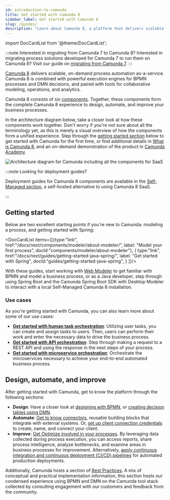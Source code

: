 ```yaml
---
id: introduction-to-camunda
title: Get started with Camunda 8
sidebar_label: Get started with Camunda 8
slug: /guides/
description: "Learn about Camunda 8, a platform that delivers scalable, on-demand process automation as-a-service, paired with tools for collaborative modeling and operations."
---
```


import DocCardList from '@theme/DocCardList';

:::note Interested in migrating from Camunda 7 to Camunda 8?
Interested in migrating process solutions developed for Camunda 7 to run them on Camunda 8? Visit our guide on [migrating from Camunda 7](/guides/migrating-from-camunda-7/index.md).
:::

[Camunda 8](https://camunda.io) delivers scalable, on-demand process automation as-a-service. Camunda 8 is combined with powerful execution engines for BPMN processes and DMN decisions, and paired with tools for collaborative modeling, operations, and analytics.

Camunda 8 consists of six [components](/components/components-overview.md). Together, these components form the complete Camunda 8 experience to design, automate, and improve your business processes.

In the architecture diagram below, take a closer look at how these components work together. Don't worry if you're not sure about all the terminology yet, as this is merely a visual overview of how the components form a unified experience. Step through the [getting started section](#getting-started) below to get started with Camunda for the first time, or find additional details in [What is Camunda 8](components/concepts/what-is-camunda-8.md), and an on-demand demonstration of the product in [Camunda Academy](https://bit.ly/3CvooTX).

![Architecture diagram for Camunda including all the components for SaaS](./img/ComponentsAndArchitecture_SaaS.png)

:::note Looking for deployment guides?

Deployment guides for Camunda 8 components are available in the [Self-Managed section](/self-managed/about-self-managed.md), a self-hosted alternative to using Camunda 8 SaaS.

:::

## Getting started

Below are two excellent starting points if you're new to Camunda: modeling a process, and getting started with Spring:

<DocCardList items={[{type:"link", href:"/docs/next/components/modeler/about-modeler/", label: "Model your first process", docId:"components/modeler/about-modeler"},
{
type:"link", href:"/docs/next/guides/getting-started-java-spring/", label: "Get started with Spring", docId:"guides/getting-started-java-spring",
}
]}/>

With these guides, start working with [Web Modeler](/components/modeler/about-modeler.md) to get familiar with BPMN and model a business process, or as a Java developer, step through using Spring Boot and the Camunda Spring Boot SDK with Desktop Modeler to interact with a local Self-Managed Camunda 8 installation.

### Use cases

As you're getting started with Camunda, you can also learn more about some of our use cases:

- [**Get started with human task orchestration**](/guides/getting-started-orchestrate-human-tasks.md): Utilizing user tasks, you can create and assign tasks to users. Then, users can perform their work and enter the necessary data to drive the business process.
- [**Get started with API orchestration**](/guides/getting-started-orchestrate-apis.md): Step through making a request to a REST API and using the response in the next steps of your process.
- [**Get started with microservice orchestration**](/guides/getting-started-orchestrate-microservices.md): Orchestrate the microservices necessary to achieve your end-to-end automated business process.

## Design, automate, and improve

After getting started with Camunda, get to know the platform through the following sections:

- **Design**: Have a closer look at [designing with BPMN](/guides/automating-a-process-using-bpmn.md), or [creating decision tables using DMN](/guides/create-decision-tables-using-dmn.md).
- **Automate**: [Get to know connectors](/guides/configuring-out-of-the-box-connector.md), reusable building blocks that integrate with external systems. Or, [set up client connection credentials](/guides/setup-client-connection-credentials.md) to create, name, and connect your client.
- **Improve**: [Get Optimize involved in your processes](/guides/improve-processes-with-optimize.md). By leveraging data collected during process execution, you can access reports, share process intelligence, analyze bottlenecks, and examine areas in business processes for improvement. Alternatively, [apply continuous integration and continuous deployment (CI/CD) pipelines](/guides/devops-lifecycle/integrate-web-modeler-in-ci-cd.md) for automated production deployments.

Additionally, Camunda hosts a section of [Best Practices](/components/best-practices/best-practices-overview.md). A mix of conceptual and practical implementation information, this section hosts our condensed experience using BPMN and DMN on the Camunda tool stack collected by consulting engagement with our customers and feedback from the community.
